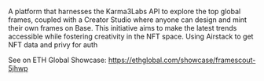 A platform that harnesses the Karma3Labs API to explore the top global frames, coupled with a Creator Studio where anyone can design and mint their own frames on Base. This initiative aims to make the latest trends accessible while fostering creativity in the NFT space. Using Airstack to get NFT data and privy for auth


See on ETH Global Showcase: https://ethglobal.com/showcase/framescout-5jhwp
